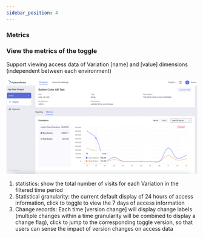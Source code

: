 ```yaml
---
sidebar_position: 4
---
```


### Metrics

### View the metrics of the toggle
Support viewing access data of Variation [name] and [value] dimensions (independent between each environment)

![evaluations screenshot](../../pictures/en-evaluations.png)

1. statistics: show the total number of visits for each Variation in the filtered time period
2. Statistical granularity: the current default display of 24 hours of access information, click to toggle to view the 7 days of access information
3. Change records: Each time [version change] will display change labels (multiple changes within a time granularity will be combined to display a change flag), click to jump to the corresponding toggle version, so that users can sense the impact of version changes on access data
